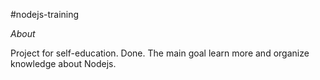 #nodejs-training

*About*

Project for self-education. Done.
The main goal learn more and organize knowledge about Nodejs.




